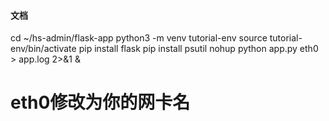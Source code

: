 #### 文档
cd ~/hs-admin/flask-app
python3 -m venv tutorial-env
source tutorial-env/bin/activate
pip install flask
pip install psutil
nohup python app.py eth0 > app.log 2>&1 &
# eth0修改为你的网卡名